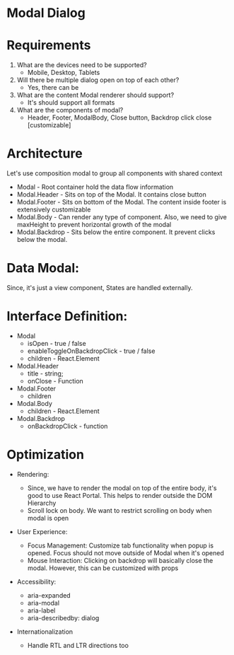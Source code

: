 # Modal Dialog

# Requirements

1. What are the devices need to be supported?
    - Mobile, Desktop, Tablets
2. Will there be multiple dialog open on top of each other?
    - Yes, there can be
3. What are the content Modal renderer should support?
    - It's should support all formats
4. What are the components of modal?
    - Header, Footer, ModalBody, Close button, Backdrop click close [customizable]

# Architecture

Let's use composition modal to group all components with shared context

- Modal - Root container hold the data flow information
- Modal.Header - Sits on top of the Modal. It contains close button
- Modal.Footer - Sits on bottom of the Modal. The content inside footer is extensively customizable
- Modal.Body - Can render any type of component. Also, we need to give maxHeight to prevent horizontal growth of the modal
- Modal.Backdrop - Sits below the entire component. It prevent clicks below the modal.

# Data Modal:

Since, it's just a view component, States are handled externally.

# Interface Definition:

- Modal
    - isOpen - true / false
    - enableToggleOnBackdropClick - true / false
    - children - React.Element
- Modal.Header
    - title - string;
    - onClose - Function
- Modal.Footer
    - children
- Modal.Body
    - children - React.Element
- Modal.Backdrop
    - onBackdropClick - function

# Optimization

- Rendering:

    - Since, we have to render the modal on top of the entire body, it's good to use React Portal. This helps to render outside the DOM Hierarchy
    - Scroll lock on body. We want to restrict scrolling on body when modal is open

- User Experience:

    - Focus Management: Customize tab functionality when popup is opened. Focus should not move outside of Modal when it's opened
    - Mouse Interaction: Clicking on backdrop will basically close the modal. However, this can be customized with props

- Accessibility:

    - aria-expanded
    - aria-modal
    - aria-label
    - aria-describedby: dialog

- Internationalization
    - Handle RTL and LTR directions too
